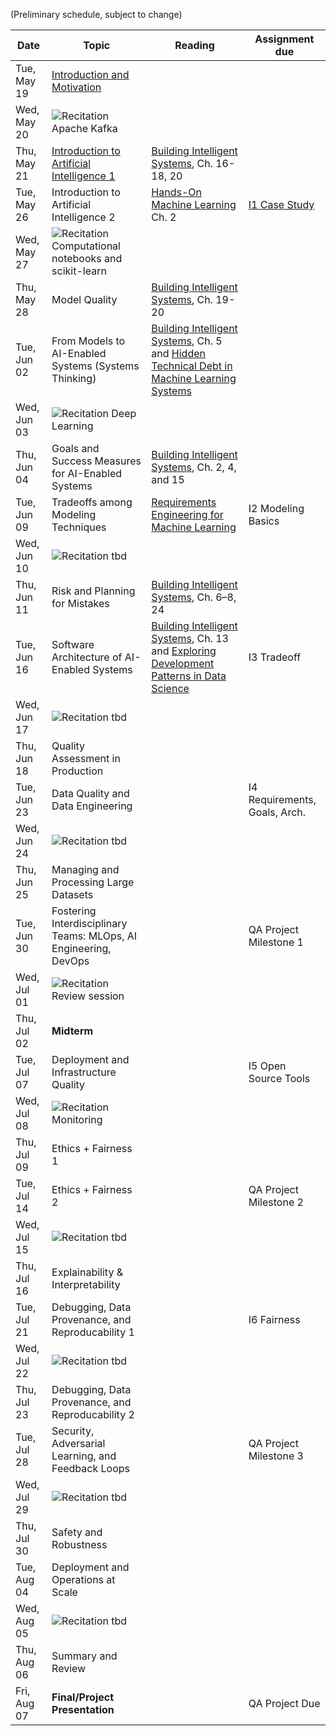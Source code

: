 
(Preliminary schedule, subject to change)

| Date  | Topic | Reading | Assignment due |
| -     | -     | -       | -              |
| Tue, May 19| [Introduction and Motivation](https://ckaestne.github.io/seai/S2020/slides/01_introduction/intro.html#/) |  |  |
| Wed, May 20| ![Recitation](https://img.shields.io/badge/-rec-Yellow.svg) Apache Kafka |  |  |
| Thu, May 21| [Introduction to Artificial Intelligence 1](https://ckaestne.github.io/seai/S2020/slides/02_aibasics1/introml.md) | [Building Intelligent Systems](https://cmu.primo.exlibrisgroup.com/permalink/01CMU_INST/6lpsnm/alma991019649190004436), Ch. 16-18, 20 |  |
| Tue, May 26| Introduction to Artificial Intelligence 2 | [Hands-On Machine Learning](https://cmu.primo.exlibrisgroup.com/permalink/01CMU_INST/6lpsnm/alma991019665684604436) Ch. 2 | [I1 Case Study](https://github.com/ckaestne/seai/blob/S2020/assignments/I1_case_study.md) |
| Wed, May 27| ![Recitation](https://img.shields.io/badge/-rec-Yellow.svg) Computational notebooks and scikit-learn |  |  |
| Thu, May 28| Model Quality | [Building Intelligent Systems](https://cmu.primo.exlibrisgroup.com/permalink/01CMU_INST/6lpsnm/alma991019649190004436), Ch. 19-20 |  |
| Tue, Jun 02| From Models to AI-Enabled Systems (Systems Thinking) | [Building Intelligent Systems](https://cmu.primo.exlibrisgroup.com/permalink/01CMU_INST/6lpsnm/alma991019649190004436), Ch. 5 and [Hidden Technical Debt in Machine Learning Systems](http://papers.nips.cc/paper/5656-hidden-technical-debt-in-machine-learning-systems.pdf) |  |
| Wed, Jun 03| ![Recitation](https://img.shields.io/badge/-rec-Yellow.svg) Deep Learning |  |  |
| Thu, Jun 04| Goals and Success Measures for AI-Enabled Systems | [Building Intelligent Systems](https://cmu.primo.exlibrisgroup.com/permalink/01CMU_INST/6lpsnm/alma991019649190004436), Ch. 2, 4, and 15 |  |
| Tue, Jun 09| Tradeoffs among Modeling Techniques | [Requirements Engineering for Machine Learning](https://arxiv.org/pdf/1908.04674.pdf) | I2 Modeling Basics |
| Wed, Jun 10| ![Recitation](https://img.shields.io/badge/-rec-Yellow.svg) tbd |  |  |
| Thu, Jun 11| Risk and Planning for Mistakes | [Building Intelligent Systems](https://cmu.primo.exlibrisgroup.com/permalink/01CMU_INST/6lpsnm/alma991019649190004436), Ch. 6–8, 24 |  |
| Tue, Jun 16| Software Architecture of AI-Enabled Systems | [Building Intelligent Systems](https://cmu.primo.exlibrisgroup.com/permalink/01CMU_INST/6lpsnm/alma991019649190004436), Ch. 13 and [Exploring Development Patterns in Data Science](https://www.theorylane.com/2017/10/20/some-development-patterns-in-data-science/) | I3 Tradeoff  |
| Wed, Jun 17| ![Recitation](https://img.shields.io/badge/-rec-Yellow.svg) tbd |  |  |
| Thu, Jun 18| Quality Assessment in Production |  |  |
| Tue, Jun 23| Data Quality and Data Engineering |  | I4 Requirements, Goals, Arch. |
| Wed, Jun 24| ![Recitation](https://img.shields.io/badge/-rec-Yellow.svg) tbd |  |  |
| Thu, Jun 25| Managing and Processing Large Datasets |  |  |
| Tue, Jun 30| Fostering Interdisciplinary Teams: MLOps, AI Engineering, DevOps |  | QA Project Milestone 1 |
| Wed, Jul 01| ![Recitation](https://img.shields.io/badge/-rec-Yellow.svg) Review session |  |  |
| Thu, Jul 02| **Midterm** |  |  |
| Tue, Jul 07| Deployment and Infrastructure Quality |  | I5 Open Source Tools |
| Wed, Jul 08| ![Recitation](https://img.shields.io/badge/-rec-Yellow.svg) Monitoring |  |  |
| Thu, Jul 09| Ethics + Fairness 1 |  |  |
| Tue, Jul 14| Ethics + Fairness 2 |  | QA Project Milestone 2 |
| Wed, Jul 15| ![Recitation](https://img.shields.io/badge/-rec-Yellow.svg) tbd |  |  |
| Thu, Jul 16| Explainability & Interpretability |  |  |
| Tue, Jul 21| Debugging, Data Provenance, and Reproducability 1 |  | I6 Fairness |
| Wed, Jul 22| ![Recitation](https://img.shields.io/badge/-rec-Yellow.svg) tbd |  |  |
| Thu, Jul 23| Debugging, Data Provenance, and Reproducability 2 |  |  |
| Tue, Jul 28| Security, Adversarial Learning, and Feedback Loops |  | QA Project Milestone 3 |
| Wed, Jul 29| ![Recitation](https://img.shields.io/badge/-rec-Yellow.svg) tbd |  |  |
| Thu, Jul 30| Safety and Robustness |  |  |
| Tue, Aug 04| Deployment and Operations at Scale |  |  |
| Wed, Aug 05| ![Recitation](https://img.shields.io/badge/-rec-Yellow.svg) tbd |  |  |
| Thu, Aug 06| Summary and Review |  |  |
| Fri, Aug 07| **Final/Project Presentation** |  | QA Project Due |
